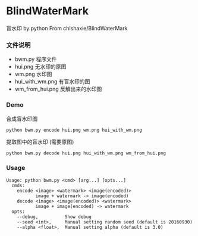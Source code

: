 # BlindWaterMark

盲水印 by python
From chishaxie/BlindWaterMark

### 文件说明

* bwm.py 程序文件
* hui.png 无水印的原图
* wm.png 水印图
* hui_with_wm.png 有盲水印的图
* wm_from_hui.png 反解出来的水印图

### Demo

合成盲水印图

    python bwm.py encode hui.png wm.png hui_with_wm.png


提取图中的盲水印 (需要原图)

    python bwm.py decode hui.png hui_with_wm.png wm_from_hui.png


### Usage

    Usage: python bwm.py <cmd> [arg...] [opts...]
      cmds:
        encode <image> <watermark> <image(encoded)>
               image + watermark -> image(encoded)
        decode <image> <image(encoded)> <watermark>
               image + image(encoded) -> watermark
      opts:
        --debug,          Show debug
        --seed <int>,     Manual setting random seed (default is 20160930)
        --alpha <float>,  Manual setting alpha (default is 3.0)

